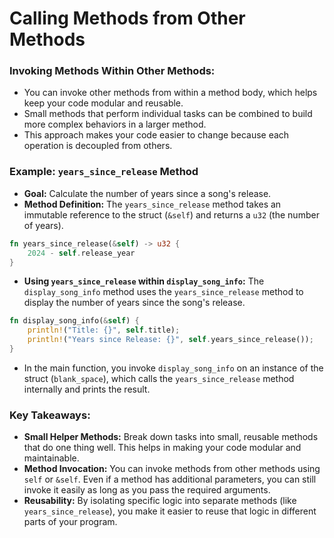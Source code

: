 # Calling Methods from Other Methods


### Invoking Methods Within Other Methods:
- You can invoke other methods from within a method body, which helps keep your code modular and reusable.
- Small methods that perform individual tasks can be combined to build more complex behaviors in a larger method.
- This approach makes your code easier to change because each operation is decoupled from others.

### Example: `years_since_release` Method
- **Goal:** Calculate the number of years since a song's release.
- **Method Definition:** The `years_since_release` method takes an immutable reference to the struct (`&self`) and returns a `u32` (the number of years).
  
```rust
fn years_since_release(&self) -> u32 {
    2024 - self.release_year
}
```

- **Using `years_since_release` within `display_song_info`:** The `display_song_info` method uses the `years_since_release` method to display the number of years since the song's release.

```rust
fn display_song_info(&self) {
    println!("Title: {}", self.title);
    println!("Years since Release: {}", self.years_since_release());
}
```

- In the main function, you invoke `display_song_info` on an instance of the struct (`blank_space`), which calls the `years_since_release` method internally and prints the result.

### Key Takeaways:
- **Small Helper Methods:** Break down tasks into small, reusable methods that do one thing well. This helps in making your code modular and maintainable.
- **Method Invocation:** You can invoke methods from other methods using `self` or `&self`. Even if a method has additional parameters, you can still invoke it easily as long as you pass the required arguments.
- **Reusability:** By isolating specific logic into separate methods (like `years_since_release`), you make it easier to reuse that logic in different parts of your program.

